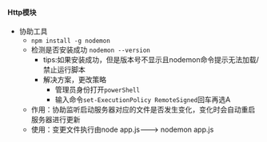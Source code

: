 #### Http模块
- 协助工具
    - `npm install -g nodemon`
    - 检测是否安装成功 `nodemon --version`
        - tips:如果安装成功，但是版本号不显示且nodemon命令提示无法加载/禁止运行脚本
        - 解决方案，更改策略
            - 管理员身份打开`powerShell`
            - 输入命令`set-ExecutionPolicy RemoteSigned`回车再选A
    - 作用：协助监听启动服务器对应的文件是否发生变化，变化时会自动重启服务器进行更新
    - 使用：变更文件执行由node app.js---> nodemon app.js
